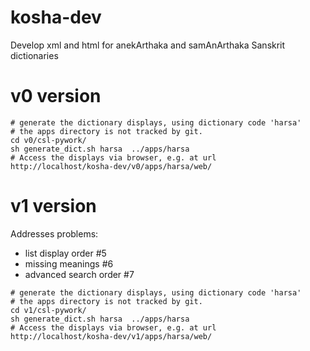 # kosha-dev
Develop xml and html for anekArthaka and samAnArthaka Sanskrit dictionaries

# v0 version
```
# generate the dictionary displays, using dictionary code 'harsa'
# the apps directory is not tracked by git.
cd v0/csl-pywork/
sh generate_dict.sh harsa  ../apps/harsa
# Access the displays via browser, e.g. at url
http://localhost/kosha-dev/v0/apps/harsa/web/
```

# v1 version
Addresses problems:
* list display order #5
* missing meanings #6
* advanced search order #7
```
# generate the dictionary displays, using dictionary code 'harsa'
# the apps directory is not tracked by git.
cd v1/csl-pywork/
sh generate_dict.sh harsa  ../apps/harsa
# Access the displays via browser, e.g. at url
http://localhost/kosha-dev/v1/apps/harsa/web/
```

